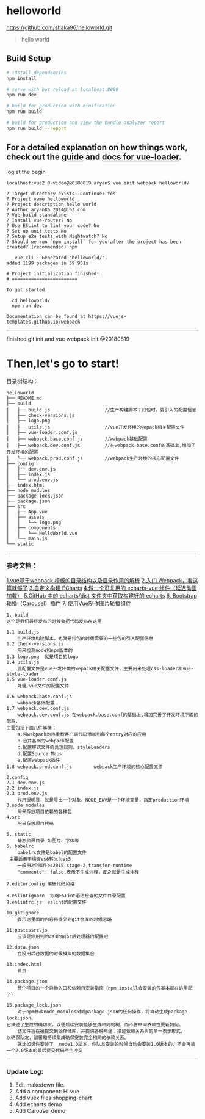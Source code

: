 # helloworld

https://github.com/shaka96/helloworld.git
> hello world

## Build Setup

``` bash
# install dependencies
npm install

# serve with hot reload at localhost:8080
npm run dev

# build for production with minification
npm run build

# build for production and view the bundle analyzer report
npm run build --report 
```

For a detailed explanation on how things work, check out the [guide](http://vuejs-templates.github.io/webpack/) and [docs for vue-loader](http://vuejs.github.io/vue-loader).
---
log at the begin
```
localhost:vue2.0-video@20180819 aryan$ vue init webpack helloworld/

? Target directory exists. Continue? Yes
? Project name helloworld
? Project description hello world
? Author aryan86_2014@163.com
? Vue build standalone
? Install vue-router? No
? Use ESLint to lint your code? No
? Set up unit tests No
? Setup e2e tests with Nightwatch? No
? Should we run `npm install` for you after the project has been created? (recommended) npm

   vue-cli · Generated "helloworld/".
added 1199 packages in 59.951s

# Project initialization finished!
# ========================

To get started:

  cd helloworld/
  npm run dev

Documentation can be found at https://vuejs-templates.github.io/webpack
```
---
finished git init and vue webpack init @20180819
# Then,let's go to start!

目录树结构：
```
helloworld
├── README.md
├── build
│   ├── build.js                    //生产构建脚本；打包时，要引入的配置信息
│   ├── check-versions.js
│   ├── logo.png
│   ├── utils.js                    //vue开发环境的wepack相关配置文件
│   ├── vue-loader.conf.js
│   ├── webpack.base.conf.js        //wabpack基础配置
│   ├── webpack.dev.conf.js         //在webpack.base.conf的基础上,增加了开发环境的配置
│   └── webpack.prod.conf.js        //webpack生产环境的核心配置文件
├── config
│   ├── dev.env.js
│   ├── index.js
│   └── prod.env.js
├── index.html
├── node_modules
├── package-lock.json
├── package.json
├── src
│   ├── App.vue
│   ├── assets
│   │   └── logo.png
│   ├── components
│   │   └── HelloWorld.vue
│   └── main.js
└── static
```
---
### 参考文档：

[1.vue基于webpack 模板的目录结构以及目录作用的解析](https://blog.csdn.net/qq_34645412/article/details/78818245)
[2.入门 Webpack，看这篇就够了](https://segmentfault.com/a/1190000006178770)
[3.自定义构建 ECharts](http://echarts.baidu.com/tutorial.html#%E8%87%AA%E5%AE%9A%E4%B9%89%E6%9E%84%E5%BB%BA%20ECharts)
[4.做一个可复用的 echarts-vue 组件（延迟动画加载）](https://segmentfault.com/a/1190000012803831)
[5.GitHub 中的 echarts/dist 文件夹中获取构建好的 echarts](https://github.com/apache/incubator-echarts/releases)
[6. Bootstrap 轮播（Carousel）插件](http://www.runoob.com/bootstrap/bootstrap-carousel-plugin.html)
[7. 使用Vue制作图片轮播组件](https://www.jb51.net/article/136847.htm)

```
1. build
这个是我们最终发布的时候会把代码发布在这里

1.1 build.js
    生产环境构建脚本，也就是打包的时候需要的一些包的引入配置信息
1.2 check-versions.js  
    用来检测node和npm版本的
1.3 logo.png  就是项目的logo
1.4 utils.js  
    此配置文件是vue开发环境的wepack相关配置文件，主要用来处理css-loader和vue-style-loader
1.5 vue-loader.conf.js
    处理.vue文件的配置文件

1.6 webpack.base.conf.js
    wabpack基础配置
1.7 webpack.dev.conf.js
    webpack.dev.conf.js 在webpack.base.conf的基础上,增加完善了开发环境下面的配置，
主要包括下面几件事情：
    a.将webpack的热重载客户端代码添加到每个entry对应的应用
    b.合并基础的webpack配置
    c.配置样式文件的处理规则，styleLoaders
    d.配置Source Maps
    e.配置webpack插件
1.8 webpack.prod.conf.js        webpack生产环境的核心配置文件

2.config
2.1 dev.env.js
2.2 index.js
2.3 prod.env.js
    作用很明显，就是导出一个对象，NODE_ENV是一个环境变量，指定production环境
3.node_modules
    用来存放项目依赖的各种包
4.src
    用来存放项目代码

5. static
    静态资源目录 如图片、字体等
6. babelrc
    babelrc文件是babel的配置文件
 主要适用于编译es6转义为es5
    一般用2个插件es2015,stage-2,transfer-runtime
    "comments": false,表示不生成注释，反之就是生成注释

7.editorconfig 编辑代码风格

8.eslintignore  忽略ESLint语法检查的文件目录配置
9.eslintrc.js  eslint的配置文件

10.gitignore
    表示这里面的内容再提交到git仓库的时候忽略

11.postcssrc.js
    应该是你用到的css的前or后处理器的配置吧

12.data.json
    在没用后台数据的时候模拟的数据集合

13.index.html
    首页

14.package.json
    整个项目的一个启动入口和依赖包安装指南（npm install会安装的包基本都在这里配了）

15.package_lock.json
    对于npm修改node_modules树或package.json的任何操作，将自动生成package-lock.json。 
它描述了生成的确切树，以便后续安装能够生成相同的树，而不管中间依赖性更新如何。
    该文件旨在被提交到源存储库，并提供各种用途：描述依赖关系树的单一表示形式，
以确保队友，部署和持续集成确保安装完全相同的依赖关系。
    就比如说你安装了  node1.0版本，你队友安装的时候自动会安装1.0版本的，不会再装一个2.0版本的最后提交代码产生冲突
```
---
### Update Log:
1. Edit makedown file.
2. Add a component: Hi.vue
3. Add vuex files:shopping-chart
4. Add echarts demo
5. Add Carousel demo
